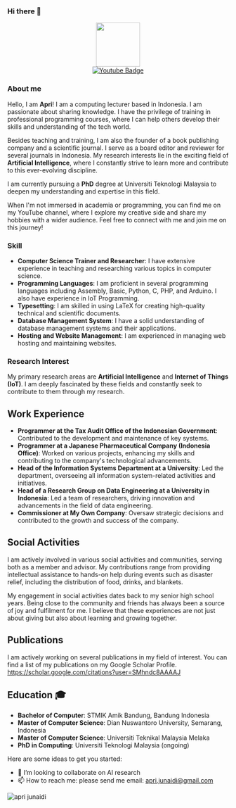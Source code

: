 ### Hi there 👋


<div id="header" align="center">
<img src="https://media.giphy.com/media/M9gbBd9nbDrOTu1Mqx/giphy.gif" width="100"/>
</div>

<div id="badges"  align="center">
<!--  <a href="your-linkedin-URL">
   <img src="https://img.shields.io/badge/LinkedIn-blue?style=for-the-badge&logo=linkedin&logoColor=white" alt="LinkedIn Badge"/>
  </a> -->
  <a href="https://www.youtube.com/channel/UCbO1QjZAUm8YCCLh0wT0H-A">
    <img src="https://img.shields.io/badge/YouTube-red?style=for-the-badge&logo=youtube&logoColor=white" alt="Youtube Badge"/>
  </a>
<!--  <a href="your-twitter-URL">
    <img src="https://img.shields.io/badge/Twitter-blue?style=for-the-badge&logo=twitter&logoColor=white" alt="Twitter Badge"/>
  </a> -->
</div>


### About me
Hello, I am **Apri**! I am a computing lecturer based in Indonesia. I am passionate about sharing knowledge. I have the privilege of training in professional programming courses, where I can help others develop their skills and understanding of the tech world.

Besides teaching and training, I am also the founder of a book publishing company and a scientific journal. I serve as a board editor and reviewer for several journals in Indonesia. My research interests lie in the exciting field of **Artificial Intelligence**, where I constantly strive to learn more and contribute to this ever-evolving discipline.

I am currently pursuing a **PhD** degree at Universiti Teknologi Malaysia to deepen my understanding and expertise in this field.

When I'm not immersed in academia or programming, you can find me on my YouTube channel, where I explore my creative side and share my hobbies with a wider audience. Feel free to connect with me and join me on this journey!

### Skill

- **Computer Science Trainer and Researcher**: I have extensive experience in teaching and researching various topics in computer science.
- **Programming Languages**: I am proficient in several programming languages including Assembly, Basic, Python, C, PHP, and Arduino. I also have experience in IoT Programming.
- **Typesetting**: I am skilled in using LaTeX for creating high-quality technical and scientific documents.
- **Database Management System**: I have a solid understanding of database management systems and their applications.
- **Hosting and Website Management**: I am experienced in managing web hosting and maintaining websites.

### Research Interest
My primary research areas are **Artificial Intelligence** and **Internet of Things (IoT)**. I am deeply fascinated by these fields and constantly seek to contribute to them through my research.

## Work Experience

- **Programmer at the Tax Audit Office of the Indonesian Government**: Contributed to the development and maintenance of key systems.
- **Programmer at a Japanese Pharmaceutical Company (Indonesia Office)**: Worked on various projects, enhancing my skills and contributing to the company's technological advancements.
- **Head of the Information Systems Department at a University**: Led the department, overseeing all information system-related activities and initiatives.
- **Head of a Research Group on Data Engineering at a University in Indonesia**: Led a team of researchers, driving innovation and advancements in the field of data engineering.
- **Commissioner at My Own Company**: Oversaw strategic decisions and contributed to the growth and success of the company.

## Social Activities

I am actively involved in various social activities and communities, serving both as a member and advisor. My contributions range from providing intellectual assistance to hands-on help during events such as disaster relief, including the distribution of food, drinks, and blankets. 

My engagement in social activities dates back to my senior high school years. Being close to the community and friends has always been a source of joy and fulfilment for me. I believe that these experiences are not just about giving but also about learning and growing together.

## Publications

I am actively working on several publications in my field of interest. You can find a list of my publications on my Google Scholar Profile.
https://scholar.google.com/citations?user=SMhndc8AAAAJ

## Education 🎓

- **Bachelor of Computer**: STMIK Amik Bandung, Bandung Indonesia
- **Master of Computer Science**: Dian Nuswantoro University, Semarang, Indonesia
- **Master of Computer Science**: Universiti Teknikal Malaysia Melaka
- **PhD in Computing**: Universiti Teknologi Malaysia (ongoing)


Here are some ideas to get you started:


- 👯 I’m looking to collaborate on AI research
- 📫 How to reach me: please send me email: apri.junaidi@gmail.com

![apri junaidi](https://github.com/drshahizan/research-design/assets/7279471/77186f89-a729-421e-b5cb-70347bc99a7b)
